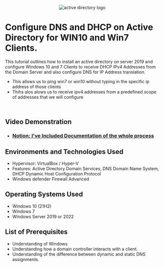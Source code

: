 <p align="center">
<img src="https://i.imgur.com/PniAhoV.png" alt="active directory logo"/>
</p>

# Configure DNS and DHCP on Active Directory for WIN10 and Win7 Clients.
This tutorial outlines how to install an active directory on server 2019 and configure Windows 10 and 7 Clients to receive DHCP IPv4 Addresses from the Domain Server and also configure DNS for IP Address translation. 
- This allows us to ping win7 or win10 without typing in the specific ip address of those clients
- Thihs alos alows us to receive ipv4 addresses from a predefined scope of addresses that we will configure
<br />


<h2>Video Demonstration</h2>

<!-- - ### [YouTube: Installing an Active Directory](https://youtu.be/tTI7z6XsQfU) -->
- ### [Notion: I've Included Documentation of the whole process](https://quill-lunge-517.notion.site/DNS-and-DHCP-e5bd0073a79f4ff78cd3732d5efd22fd?pvs=4)

<h2>Environments and Technologies Used</h2>

- Hypervisor: VirtualBox / Hyper-V
- Features: Active Directory Domain Services, DNS Domain Name System, DHCP Dynamic Host Configuration Protocol
- Windows defender Firewall Advanced

<h2>Operating Systems Used </h2>

- Windows 10</b> (21H2)
- Windows 7</b>
- Windows Server 2019 or 2022</b>

<h2>List of Prerequisites</h2>

- Understanding of Windows 
- Understanding how a domain controller interacts with a client.
- Understanding of the difference between dynamic and static DNS assignments.
